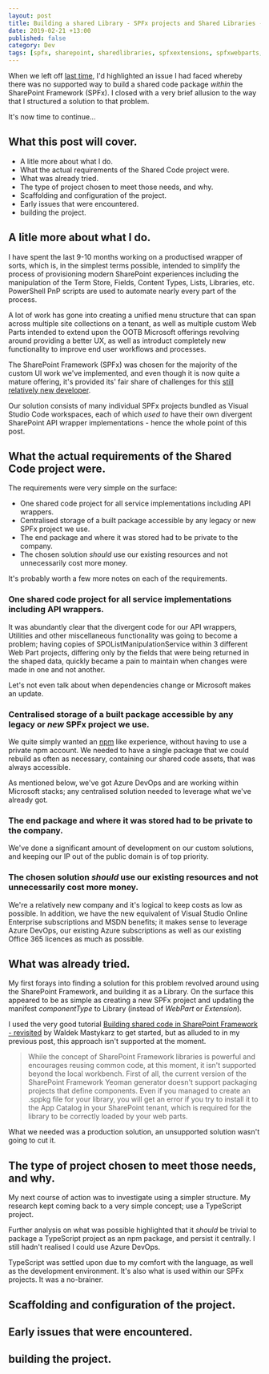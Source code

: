 ```yaml
---
layout: post
title: Building a shared Library - SPFx projects and Shared Libraries - part deux
date: 2019-02-21 +13:00
published: false
category: Dev
tags: [spfx, sharepoint, sharedlibraries, spfxextensions, spfxwebparts, typescript, npm]
---
```


When we left off [last time](https://nateforsyth.github.io/2019-02-15-spfx-projects-and-shared-libraries-part-1/), I'd highlighted an issue I had faced whereby there was no supported way to build a shared code package _within_ the SharePoint Framework (SPFx). I closed with a very brief allusion to the way that I structured a solution to that problem.

It's now time to continue...

## What this post will cover.

- A litle more about what I do.
- What the actual requirements of the Shared Code project were.
- What was already tried.
- The type of project chosen to meet those needs, and why.
- Scaffolding and configuration of the project.
- Early issues that were encountered.
- building the project.

## A litle more about what I do.

I have spent the last 9-10 months working on a productised wrapper of sorts, which is, in the simplest terms possible, intended to simplify the process of provisioning modern SharePoint experiences including the manipulation of the Term Store, Fields, Content Types, Lists, Libraries, etc. PowerShell PnP scripts are used to automate nearly every part of the process.

A lot of work has gone into creating a unified menu structure that can span across multiple site collections on a tenant, as well as multiple custom Web Parts intended to extend upon the OOTB Microsoft offerings revolving around providing a better UX, as well as introduct completely new functionality to improve end user workflows and processes.

The SharePoint Framework (SPFx) was chosen for the majority of the custom UI work we've implemented, and even though it is now quite a mature offering, it's provided its' fair share of challenges for this [still relatively new developer](https://nateforsyth.github.io/2019-02-14-from-dot-net-to-sharepoint/).

Our solution consists of many individual SPFx projects bundled as Visual Studio Code workspaces, each of which _used to_ have their own divergent SharePoint API wrapper implementations - hence the whole point of this post.


## What the actual requirements of the Shared Code project were.

The requirements were very simple on the surface:

- One shared code project for all service implementations including API wrappers.
- Centralised storage of a built package accessible by any legacy or new SPFx project we use.
- The end package and where it was stored had to be private to the company.
- The chosen solution _should_ use our existing resources and not unnecessarily cost more money.

It's probably worth a few more notes on each of the requirements.

### One shared code project for all service implementations including API wrappers.

It was abundantly clear that the divergent code for our API wrappers, Utilities and other miscellaneous functionality was going to become a problem; having copies of SPOListManipulationService within 3 different Web Part projects, differing only by the fields that were being returned in the shaped data, quickly became a pain to maintain when changes were made in one and not another.

Let's not even talk about when dependencies change or Microsoft makes an update.

### Centralised storage of a built package accessible by any legacy or _new_ SPFx project we use.

We quite simply wanted an [npm](https://www.npmjs.com/) like experience, without having to use a private npm account. We needed to have a single package that we could rebuild as often as necessary, containing our shared code assets, that was always accessible.

As mentioned below, we've got Azure DevOps and are working within Microsoft stacks; any centralised solution needed to leverage what we've already got.

### The end package and where it was stored had to be private to the company.

We've done a significant amount of development on our custom solutions, and keeping our IP out of the public domain is of top priority.

### The chosen solution _should_ use our existing resources and not unnecessarily cost more money.

We're a relatively new company and it's logical to keep costs as low as possible. In addition, we have the new equivalent of Visual Studio Online Enterprise subscriptions and MSDN benefits; it makes sense to leverage Azure DevOps, our existing Azure subscriptions as well as our existing Office 365 licences as much as possible.

## What was already tried.

My first forays into finding a solution for this problem revolved around using the SharePoint Framework, and building it as a Library. On the surface this appeared to be as simple as creating a new SPFx project and updating the manifest _componentType_ to Library (instead of _WebPart_ or _Extension_).

I used the very good tutorial [Building shared code in SharePoint Framework - revisited](https://blog.mastykarz.nl/building-shared-code-sharepoint-framework-revisited/) by Waldek Mastykarz to get started, but as alluded to in my previous post, this approach isn't supported at the moment.

>While the concept of SharePoint Framework libraries is powerful and encourages reusing common code, at this moment, it isn't supported beyond the local workbench. First of all, the current version of the SharePoint Framework Yeoman generator doesn't support packaging projects that define components. Even if you managed to create an .sppkg file for your library, you will get an error if you try to install it to the App Catalog in your SharePoint tenant, which is required for the library to be correctly loaded by your web parts.

What we needed was a production solution, an unsupported solution wasn't going to cut it.


## The type of project chosen to meet those needs, and why.

My next course of action was to investigate using a simpler structure. My research kept coming back to a very simple concept; use a TypeScript project.

Further analysis on what was possible highlighted that it _should_ be trivial to package a TypeScript project as an npm package, and persist it centrally. I still hadn't realised I could use Azure DevOps.

TypeScript was settled upon due to my comfort with the language, as well as the development environment. It's also what is used within our SPFx projects. It was a no-brainer.


## Scaffolding and configuration of the project.




## Early issues that were encountered.




## building the project.




